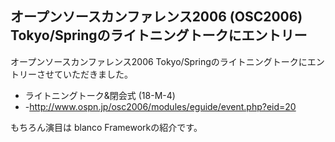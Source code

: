 ## オープンソースカンファレンス2006 (OSC2006) Tokyo/Springのライトニングトークにエントリー

オープンソースカンファレンス2006 Tokyo/Springのライトニングトークにエントリーさせていただきました。

* ライトニングトーク&閉会式 (18-M-4)
* -http://www.ospn.jp/osc2006/modules/eguide/event.php?eid=20

もちろん演目は blanco Frameworkの紹介です。
